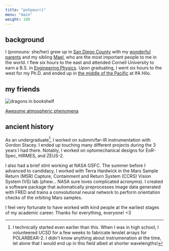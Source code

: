 ```yaml
---
title: "potpourri"
menu: "main"
weight: 100
---
```


## background
I (pronouns: she/her) grew up in [San Diego County](/other/bonita.jpg) with my
[wonderful](/other/mom.jpg) [parents](/other/dad.jpg) and my sibling [Mael](/other/mael.jpg),
who are the most important people to me in the world. I flew six hours to the east
and attended Cornell University to earn a B.S. in [Engineering Physics](/other/aep.jpg).
Upon graduating, I went six hours to the west for my Ph.D. and ended up in
[the middle of the Pacific](/other/suz.jpg) at IfA Hilo.

## my friends
![dragons in bookshelf](/other/friends.jpg)

[Awesome atmospheric phenomena](../clouds)

## ancient history
As an undergraduate[^1], I worked on submm/far-IR instrumentation with Gordon
Stacey. I ended up touching many different projects during the 3 years I had there.
Notably, I worked on optomechanical designs for EoR-Spec, HIRMES, and ZEUS-2.

I also had a brief stint working at NASA GSFC. The summer before I advanced
to candidacy, I worked with Terra Hardwick in the Mars Sample Return (MSR)
Capture, Containment and Return System (CCRS) Vision System (VS) lab
(phew... NASA sure loves complicated acronyms). I created a software
package that automatically preprocesses image data generated with FRED
and trains a convolutional neural network to perform orientation checks
of the orbiting Mars samples.

I feel very fortunate to have worked with kind people at the earliest stages of
my academic career. Thanks for everything, everyone! <3 


[^1]: I technically started even earlier than this.
When I was in high school, I volunteered UCSD for a few weeks to fabricate
lenslet arrays for POLARBEAR-2. I didn't know anything about instrumenation
at the time, let alone that I would end up in this field albeit
at shorter wavelengths!
